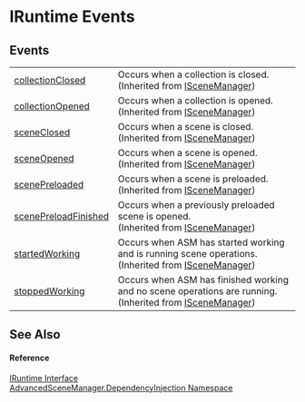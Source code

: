 # IRuntime Events




## Events
<table>
<tr>
<td><a href="E_AdvancedSceneManager_DependencyInjection_ISceneManager_collectionClosed">collectionClosed</a></td>
<td>Occurs when a collection is closed.<br />(Inherited from <a href="T_AdvancedSceneManager_DependencyInjection_ISceneManager">ISceneManager</a>)</td></tr>
<tr>
<td><a href="E_AdvancedSceneManager_DependencyInjection_ISceneManager_collectionOpened">collectionOpened</a></td>
<td>Occurs when a collection is opened.<br />(Inherited from <a href="T_AdvancedSceneManager_DependencyInjection_ISceneManager">ISceneManager</a>)</td></tr>
<tr>
<td><a href="E_AdvancedSceneManager_DependencyInjection_ISceneManager_sceneClosed">sceneClosed</a></td>
<td>Occurs when a scene is closed.<br />(Inherited from <a href="T_AdvancedSceneManager_DependencyInjection_ISceneManager">ISceneManager</a>)</td></tr>
<tr>
<td><a href="E_AdvancedSceneManager_DependencyInjection_ISceneManager_sceneOpened">sceneOpened</a></td>
<td>Occurs when a scene is opened.<br />(Inherited from <a href="T_AdvancedSceneManager_DependencyInjection_ISceneManager">ISceneManager</a>)</td></tr>
<tr>
<td><a href="E_AdvancedSceneManager_DependencyInjection_ISceneManager_scenePreloaded">scenePreloaded</a></td>
<td>Occurs when a scene is preloaded.<br />(Inherited from <a href="T_AdvancedSceneManager_DependencyInjection_ISceneManager">ISceneManager</a>)</td></tr>
<tr>
<td><a href="E_AdvancedSceneManager_DependencyInjection_ISceneManager_scenePreloadFinished">scenePreloadFinished</a></td>
<td>Occurs when a previously preloaded scene is opened.<br />(Inherited from <a href="T_AdvancedSceneManager_DependencyInjection_ISceneManager">ISceneManager</a>)</td></tr>
<tr>
<td><a href="E_AdvancedSceneManager_DependencyInjection_ISceneManager_startedWorking">startedWorking</a></td>
<td>Occurs when ASM has started working and is running scene operations.<br />(Inherited from <a href="T_AdvancedSceneManager_DependencyInjection_ISceneManager">ISceneManager</a>)</td></tr>
<tr>
<td><a href="E_AdvancedSceneManager_DependencyInjection_ISceneManager_stoppedWorking">stoppedWorking</a></td>
<td>Occurs when ASM has finished working and no scene operations are running.<br />(Inherited from <a href="T_AdvancedSceneManager_DependencyInjection_ISceneManager">ISceneManager</a>)</td></tr>
</table>

## See Also


#### Reference
<a href="T_AdvancedSceneManager_DependencyInjection_IRuntime">IRuntime Interface</a>  
<a href="N_AdvancedSceneManager_DependencyInjection">AdvancedSceneManager.DependencyInjection Namespace</a>  

